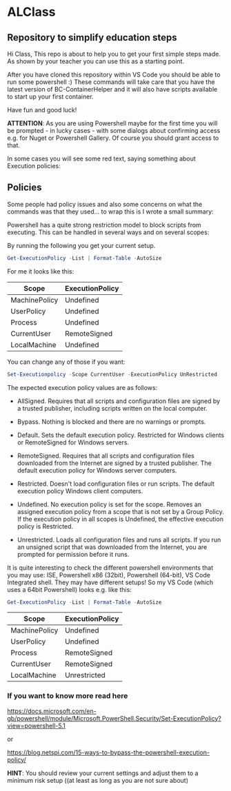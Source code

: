 # ALClass

## Repository to simplify education steps

Hi Class,
This repo is about to help you to get your first simple steps made. As shown by your teacher you can use this as a starting point.

After you have cloned this repository within VS Code you should be able to run some powershell :)
These commands will take care that you have the latest version of BC-ContainerHelper and it will also have scripts available to start up your first container.

Have fun and good luck!

**ATTENTION**:
As you are using Powershell maybe for the first time you will be prompted - in lucky cases - with some dialogs about confirming access e.g. for Nuget or Powershell Gallery. Of course you should grant access to that.

In some cases you will see some red text, saying something about Execution policies:

## Policies

Some people had policy issues and also some concerns on what the commands was that they used...
to wrap this is I wrote a small summary:
 
Powershell has a quite strong restriction model to block scripts from executing. This can be handled in several ways and on several scopes:

By running the following you get your current setup.

```powershell
Get-ExecutionPolicy -List | Format-Table -AutoSize
```

For me it looks like this:

|Scope|ExecutionPolicy|
|-----|---------------|
|MachinePolicy|Undefined|
|UserPolicy|Undefined|
|Process|Undefined|
|CurrentUser|RemoteSigned|
|LocalMachine|Undefined|

You can change any of those if you want:

```powershell
Set-Executionpolicy -Scope CurrentUser -ExecutionPolicy UnRestricted
```

The expected execution policy values are as follows:

- AllSigned. Requires that all scripts and configuration files are signed by a trusted publisher, including scripts written on the local computer.

- Bypass. Nothing is blocked and there are no warnings or prompts.

- Default. Sets the default execution policy. Restricted for Windows clients or RemoteSigned for Windows servers.

- RemoteSigned. Requires that all scripts and configuration files downloaded from the Internet are signed by a trusted publisher. The default execution policy for Windows server computers.

- Restricted. Doesn't load configuration files or run scripts. The default execution policy Windows client computers.

- Undefined. No execution policy is set for the scope. Removes an assigned execution policy from a scope that is not set by a Group Policy. If the execution policy in all scopes is Undefined, the effective execution policy is Restricted.

- Unrestricted. Loads all configuration files and runs all scripts. If you run an unsigned script that was downloaded from the Internet, you are prompted for permission before it runs.

It is quite interesting to check the different powershell environments that you may use: ISE, Powershell x86 (32bit), Powershell (64-bit), VS Code Integrated shell. They may have different setups! So my VS Code (which uses a 64bit Powershell) looks e.g. like this:

```powershell
Get-ExecutionPolicy -List | Format-Table -AutoSize
```

|Scope|ExecutionPolicy|
|-----|---------------|
|MachinePolicy|Undefined|
|UserPolicy|Undefined|
|Process|RemoteSigned|
|CurrentUser|RemoteSigned|
|LocalMachine|Unrestricted|

### If you want to know more read here

<https://docs.microsoft.com/en-gb/powershell/module/Microsoft.PowerShell.Security/Set-ExecutionPolicy?view=powershell-5.1>

or

<https://blog.netspi.com/15-ways-to-bypass-the-powershell-execution-policy/>

**HINT**:
You should review your current settings and adjust them to a minimum risk setup ((at least as long as you are not sure about)